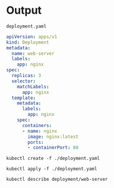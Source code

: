 # Output

`deployment.yaml`

```yaml
apiVersion: apps/v1
kind: Deployment
metadata:
  name: web-server
  labels:
    app: nginx
spec:
  replicas: 3
  selector:
    matchLabels:
      app: nginx
  template:
    metadata:
      labels:
        app: nginx
    spec:
      containers:
      - name: nginx
        image: nginx:latest
        ports:
        - containerPort: 80
```

```shell
kubectl create -f ./deployment.yaml
```

```shell
kubectl apply -f ./deployment.yaml
```

```shell
kubectl describe deployment/web-server
```
